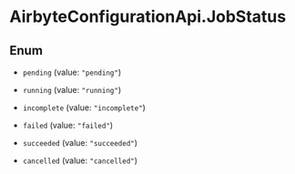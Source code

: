 # AirbyteConfigurationApi.JobStatus

## Enum


* `pending` (value: `"pending"`)

* `running` (value: `"running"`)

* `incomplete` (value: `"incomplete"`)

* `failed` (value: `"failed"`)

* `succeeded` (value: `"succeeded"`)

* `cancelled` (value: `"cancelled"`)


